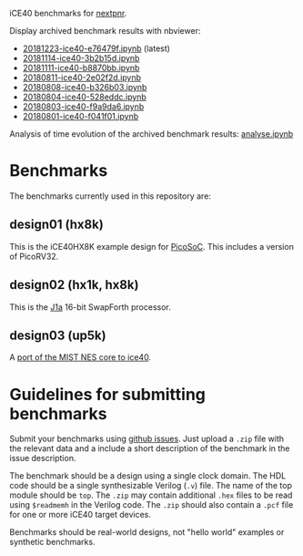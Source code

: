 iCE40 benchmarks for [nextpnr](https://github.com/YosysHQ/nextpnr).

Display archived benchmark results with nbviewer:
- [20181223-ice40-e76479f.ipynb](https://nbviewer.jupyter.org/github/YosysHQ/nextpnr-bench/blob/master/ice40/reports/20181223-ice40-e76479f.ipynb) (latest)
- [20181114-ice40-3b2b15d.ipynb](https://nbviewer.jupyter.org/github/YosysHQ/nextpnr-bench/blob/master/ice40/reports/20181114-ice40-3b2b15d.ipynb)
- [20181111-ice40-b8870bb.ipynb](https://nbviewer.jupyter.org/github/YosysHQ/nextpnr-bench/blob/master/ice40/reports/20181111-ice40-b8870bb.ipynb)
- [20180811-ice40-2e02f2d.ipynb](https://nbviewer.jupyter.org/github/YosysHQ/nextpnr-bench/blob/master/ice40/reports/20180811-ice40-2e02f2d.ipynb)
- [20180808-ice40-b326b03.ipynb](https://nbviewer.jupyter.org/github/YosysHQ/nextpnr-bench/blob/master/ice40/reports/20180808-ice40-b326b03.ipynb)
- [20180804-ice40-528eddc.ipynb](https://nbviewer.jupyter.org/github/YosysHQ/nextpnr-bench/blob/master/ice40/reports/20180804-ice40-528eddc.ipynb)
- [20180803-ice40-f9a9da6.ipynb](https://nbviewer.jupyter.org/github/YosysHQ/nextpnr-bench/blob/master/ice40/reports/20180803-ice40-f9a9da6.ipynb)
- [20180801-ice40-f041f01.ipynb](https://nbviewer.jupyter.org/github/YosysHQ/nextpnr-bench/blob/master/ice40/reports/20180801-ice40-f041f01.ipynb)

Analysis of time evolution of the archived benchmark results: [analyse.ipynb](https://nbviewer.jupyter.org/github/YosysHQ/nextpnr-bench/blob/master/ice40/reports/analyse.ipynb)


Benchmarks
==========

The benchmarks currently used in this repository are:

design01 (hx8k)
---------------

This is the iCE40HX8K example design for [PicoSoC](https://github.com/cliffordwolf/picorv32/tree/master/picosoc). This
includes a version of PicoRV32.

design02 (hx1k, hx8k)
---------------------

This is the [J1a](https://github.com/jamesbowman/swapforth/tree/master/j1a) 16-bit SwapForth processor.

design03 (up5k)
---------------

A [port of the MIST NES core to ice40](https://github.com/daveshah1/up5k-demos/tree/master/nes).


Guidelines for submitting benchmarks
====================================

Submit your benchmarks using [github issues](https://github.com/YosysHQ/nextpnr-bench/issues/new).
Just upload a `.zip` file with the relevant data and a include a short
description of the benchmark in the issue description.

The benchmark should be a design using a single clock domain. The HDL code should be a single
synthesizable Verilog (`.v`) file. The name of the top module should be `top`.
The `.zip` may contain additional `.hex` files to be read using `$readmemh` in
the Verilog code. The `.zip` should also contain a `.pcf` file for one or more
iCE40 target devices.

Benchmarks should be real-world designs, not "hello world" examples or synthetic benchmarks.
